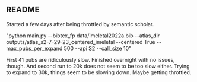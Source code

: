 ## README

Started a few days after being throttled by semantic scholar.

"python main.py --bibtex_fp data/Imeletal2022a.bib --atlas_dir outputs/atlas_s2-7-29-23_centered_imeletal  --centered True --max_pubs_per_expand 500 --api S2 --call_size 10"

First 41 pubs are ridiculously slow.
Finished overnight with no issues, though. 
And second run to 20k does not seem to be too slow either.
Trying to expand to 30k, things seem to be slowing down. Maybe getting throttled.
